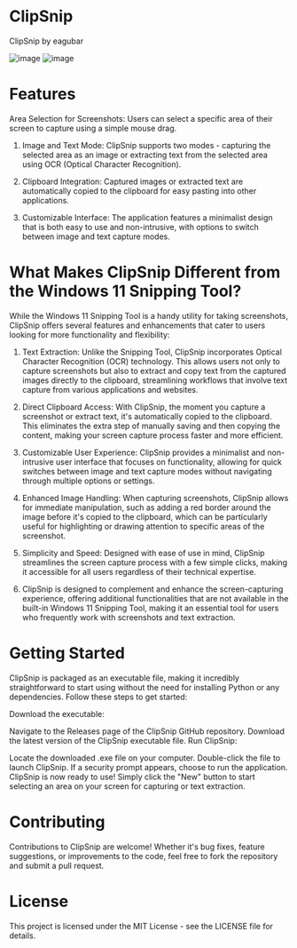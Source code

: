 # ClipSnip
ClipSnip by eagubar

![image](https://github.com/eagubar/ClipSnip/assets/41457204/79d2b58f-f283-40d3-81dc-e195630d7418) ![image](https://github.com/eagubar/ClipSnip/assets/41457204/b9254fe4-b796-4d1e-a21d-ab8e87d672a7)


# Features
Area Selection for Screenshots: Users can select a specific area of their screen to capture using a simple mouse drag.

1. Image and Text Mode: ClipSnip supports two modes - capturing the selected area as an image or extracting text from the selected area using OCR (Optical Character Recognition).

2. Clipboard Integration: Captured images or extracted text are automatically copied to the clipboard for easy pasting into other applications.

3. Customizable Interface: The application features a minimalist design that is both easy to use and non-intrusive, with options to switch between image and text capture modes.

# What Makes ClipSnip Different from the Windows 11 Snipping Tool?
While the Windows 11 Snipping Tool is a handy utility for taking screenshots, ClipSnip offers several features and enhancements that cater to users looking for more functionality and flexibility:

1. Text Extraction: Unlike the Snipping Tool, ClipSnip incorporates Optical Character Recognition (OCR) technology. This allows users not only to capture screenshots but also to extract and copy text from the captured images directly to the clipboard, streamlining workflows that involve text capture from various applications and websites.

2. Direct Clipboard Access: With ClipSnip, the moment you capture a screenshot or extract text, it's automatically copied to the clipboard. This eliminates the extra step of manually saving and then copying the content, making your screen capture process faster and more efficient.

3. Customizable User Experience: ClipSnip provides a minimalist and non-intrusive user interface that focuses on functionality, allowing for quick switches between image and text capture modes without navigating through multiple options or settings.

4. Enhanced Image Handling: When capturing screenshots, ClipSnip allows for immediate manipulation, such as adding a red border around the image before it's copied to the clipboard, which can be particularly useful for highlighting or drawing attention to specific areas of the screenshot.

5. Simplicity and Speed: Designed with ease of use in mind, ClipSnip streamlines the screen capture process with a few simple clicks, making it accessible for all users regardless of their technical expertise.

6. ClipSnip is designed to complement and enhance the screen-capturing experience, offering additional functionalities that are not available in the built-in Windows 11 Snipping Tool, making it an essential tool for users who frequently work with screenshots and text extraction.


# Getting Started
ClipSnip is packaged as an executable file, making it incredibly straightforward to start using without the need for installing Python or any dependencies. Follow these steps to get started:

Download the executable:

Navigate to the Releases page of the ClipSnip GitHub repository.
Download the latest version of the ClipSnip executable file.
Run ClipSnip:

Locate the downloaded .exe file on your computer.
Double-click the file to launch ClipSnip. If a security prompt appears, choose to run the application.
ClipSnip is now ready to use! Simply click the "New" button to start selecting an area on your screen for capturing or text extraction.

# Contributing
Contributions to ClipSnip are welcome! Whether it's bug fixes, feature suggestions, or improvements to the code, feel free to fork the repository and submit a pull request.

# License
This project is licensed under the MIT License - see the LICENSE file for details.

